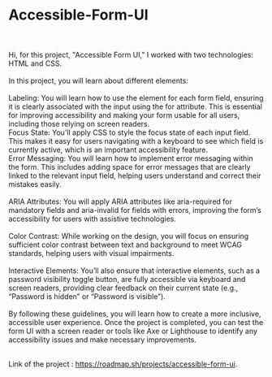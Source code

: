 # Accessible-Form-UI 
<br><br>
Hi, for this project, "Accessible Form UI," I worked with two technologies: HTML and CSS.
<br><br>
In this project, you will learn about different elements:
<br><br>
Labeling: You will learn how to use the <label> element for each form field, ensuring it is clearly associated with the input using the for attribute. This is essential for improving accessibility and making your form usable for all users, including those relying on screen readers.
<br>
Focus State: You'll apply CSS to style the focus state of each input field. This makes it easy for users navigating with a keyboard to see which field is currently active, which is an important accessibility feature.
<br>
Error Messaging: You will learn how to implement error messaging within the form. This includes adding space for error messages that are clearly linked to the relevant input field, helping users understand and correct their mistakes easily.
<br><br>
ARIA Attributes: You will apply ARIA attributes like aria-required for mandatory fields and aria-invalid for fields with errors, improving the form’s accessibility for users with assistive technologies.
<br><br>
Color Contrast: While working on the design, you will focus on ensuring sufficient color contrast between text and background to meet WCAG standards, helping users with visual impairments.
<br><br>
Interactive Elements: You’ll also ensure that interactive elements, such as a password visibility toggle button, are fully accessible via keyboard and screen readers, providing clear feedback on their current state (e.g., “Password is hidden” or “Password is visible”).
<br><br>
By following these guidelines, you will learn how to create a more inclusive, accessible user experience. Once the project is completed, you can test the form UI with a screen reader or tools like Axe or Lighthouse to identify any accessibility issues and make necessary improvements.<br><br>

Link of the project : https://roadmap.sh/projects/accessible-form-ui.
